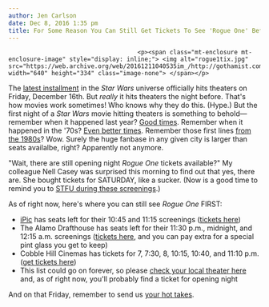 ```yaml
---
author: Jen Carlson
date: Dec 8, 2016 1:35 pm
title: For Some Reason You Can Still Get Tickets To See 'Rogue One' Before Everyone Else
---
```


	
										<p><span class="mt-enclosure mt-enclosure-image" style="display: inline;"> <img alt="rogue1tix.jpg" src="https://web.archive.org/web/20161211040535im_/http://gothamist.com/attachments/arts_jen/rogue1tix.jpg" width="640" height="334" class="image-none"> </span></p>

<p>The <a href="https://web.archive.org/web/20161211040535/http://gothamist.com/2016/10/13/let_your_rogue_one_anticipation_run.php">latest installment</a> in the <em>Star Wars</em> universe officially hits theaters on Friday, December 16th. But <em>really</em> it hits theaters the night before. That&apos;s how movies work sometimes! Who knows why they do this. (Hype.) But the first night of a <em>Star Wars</em> movie hitting theaters is something to behold&#x2014;remember when it happened last year? <a href="https://web.archive.org/web/20161211040535/http://gothamist.com/2015/12/18/do_they_know_things_lets_find_out.php">Good times</a>. Remember when it happened in the &apos;70s? <a href="https://web.archive.org/web/20161211040535/http://laist.com/2015/12/17/star_wars_line_1977.php">Even better times</a>. Remember those first lines <a href="https://web.archive.org/web/20161211040535/http://gothamist.com/2015/12/17/1980s_star_wars_nyc_line.php">from the 1980s</a>? Wow. Surely the huge fanbase in any given city is larger than seats availalbe, right? Apparently not anymore. </p>

<p>&quot;Wait, there are still opening night <em>Rogue One</em> tickets available?&quot; My colleague Nell Casey was surprised this morning to find out that yes, there are. She bought tickets for SATURDAY, like a sucker. (Now is a good time to remind you to <a href="https://web.archive.org/web/20161211040535/http://gothamist.com/2015/12/18/may_the_force_shut_you_up.php">STFU during these screenings</a>.)</p>

<p>As of right now, here&apos;s where you can still see <em>Rogue One</em> FIRST: <br>
</p><ul><li><a href="https://web.archive.org/web/20161211040535/http://gothamist.com/2016/10/10/ipic_movies_review_seaport.php#photo-1">iPic</a> has seats left for their 10:45 and 11:15 screenings (<a href="https://web.archive.org/web/20161211040535/https://www.ipictheaters.com/#/movieinfo/location/15/movieid/HO00001394/moviedate/20161215/seo/More%20Movie%20Times">tickets here</a>)<br>
</li><li>The Alamo Drafthouse has seats left for their 11:30 p.m., midnight, and 12:15 a.m. screenings (<a href="https://web.archive.org/web/20161211040535/https://drafthouse.com/starwars/nyc">tickets here</a>, and you can pay extra for a special pint glass you get to keep)<br>
</li><li>Cobble Hill Cinemas has tickets for 7, 7:30, 8, 10:15, 10:40, and 11:10 p.m. (<a href="https://web.archive.org/web/20161211040535/http://www.starwars.com/films/rogue-one">get tickets here</a>)<br>
</li><li>This list could go on forever, so please <a href="https://web.archive.org/web/20161211040535/http://www.fandango.com/site-index/theaters/ny.html">check your local theater here</a> and, as of right now, you&apos;ll probably find a ticket for opening night</li></ul><p></p>

<p>And on that Friday, remember to send us <a href="https://web.archive.org/web/20161211040535/http://gothamist.com/2015/12/19/a_guide_to_the_best_worst_star_wars.php">your hot takes</a>.</p>					
										
									
				